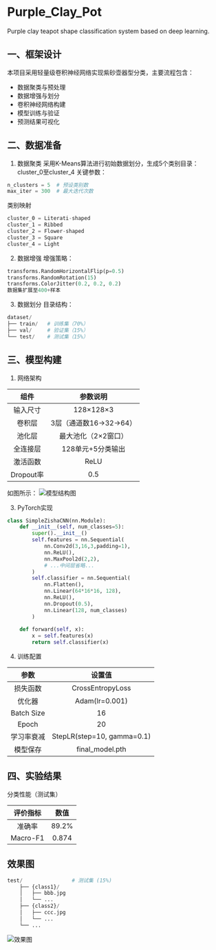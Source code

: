 


# Purple_Clay_Pot
Purple clay teapot shape classification system based on deep learning.

## 一、框架设计

本项目采用轻量级卷积神经网络实现紫砂壶器型分类，主要流程包含：
- 数据聚类与预处理
- 数据增强与划分
- 卷积神经网络构建
- 模型训练与验证
- 预测结果可视化
## 二、数据准备
1. 数据聚类
采用K-Means算法进行初始数据划分，生成5个类别目录：cluster_0至cluster_4
关键参数：

```python
n_clusters = 5  # 预设类别数
max_iter = 300  # 最大迭代次数
```
类别映射
```python
cluster_0 = Literati-shaped
cluster_1 = Ribbed
cluster_2 = Flower-shaped
cluster_3 = Square
cluster_4 = Light
```

2. 数据增强
增强策略：
```python
transforms.RandomHorizontalFlip(p=0.5)
transforms.RandomRotation(15)
transforms.ColorJitter(0.2, 0.2, 0.2)
数据集扩展至400+样本
```
3. 数据划分
目录结构：
```python
dataset/
├── train/   # 训练集（70%）
├── val/     # 验证集（15%）
└── test/    # 测试集（15%）
```

## 三、模型构建
1. 网络架构

|**组件**|**参数说明**|
| :-: | :-: |
|输入尺寸|128×128×3|
|卷积层|3层（通道数16→32→64）|
|池化层|最大池化（2×2窗口）|
|全连接层|128单元+5分类输出|
|激活函数|ReLU|
|Dropout率|0.5|

如图所示：
![模型结构图](https://github.com/user-attachments/assets/48817a3e-1504-4c6f-b44c-327839bdd4a6)


3. PyTorch实现
```python
class SimpleZishaCNN(nn.Module):
    def __init__(self, num_classes=5):
        super().__init__()
        self.features = nn.Sequential(
            nn.Conv2d(3,16,3,padding=1),
            nn.ReLU(),
            nn.MaxPool2d(2,2),
            # ...中间层省略...
        )
        self.classifier = nn.Sequential(
            nn.Flatten(),
            nn.Linear(64*16*16, 128),
            nn.ReLU(),
            nn.Dropout(0.5),
            nn.Linear(128, num_classes)
        )
    
    def forward(self, x):
        x = self.features(x)
        return self.classifier(x)
```
4. 训练配置

|**参数**|**设置值**|
| :-: | :-: |
|损失函数|CrossEntropyLoss|
|优化器|Adam(lr=0.001)|
|Batch Size|16|
|Epoch|20|
|学习率衰减|StepLR(step=10, gamma=0.1)|
|模型保存|final_model.pth|

## 四、实验结果

分类性能（测试集）

|**评价指标**|**数值**|
| :-: | :-: |
|准确率|89.2%|
|Macro-F1|0.874|

## 效果图

```python
test/                # 测试集 (15%)
    ├── {class1}/
    │   ├── bbb.jpg
    │   └── ...
    ├── {class2}/
    │   ├── ccc.jpg
    │   └── ...
    └── ...
```

![效果图](https://github.com/user-attachments/assets/69e2bc2f-fc06-425d-b05a-3cc2327826c5)

